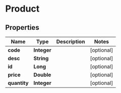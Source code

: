 
# Product

## Properties
Name | Type | Description | Notes
------------ | ------------- | ------------- | -------------
**code** | **Integer** |  |  [optional]
**desc** | **String** |  |  [optional]
**id** | **Long** |  |  [optional]
**price** | **Double** |  |  [optional]
**quantity** | **Integer** |  |  [optional]




